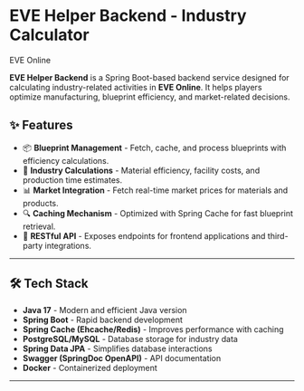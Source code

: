 # EVE Helper Backend - Industry Calculator

EVE Online

**EVE Helper Backend** is a Spring Boot-based backend service designed for calculating industry-related activities in **EVE Online**. It helps players optimize manufacturing, blueprint efficiency, and market-related decisions.

## ✨ Features
- 📦 **Blueprint Management** - Fetch, cache, and process blueprints with efficiency calculations.
- 🔄 **Industry Calculations** - Material efficiency, facility costs, and production time estimates.
- 📊 **Market Integration** - Fetch real-time market prices for materials and products.
- 🔍 **Caching Mechanism** - Optimized with Spring Cache for fast blueprint retrieval.
- 🚀 **RESTful API** - Exposes endpoints for frontend applications and third-party integrations.

---

## 🛠️ **Tech Stack**
- **Java 17** - Modern and efficient Java version
- **Spring Boot** - Rapid backend development
- **Spring Cache (Ehcache/Redis)** - Improves performance with caching
- **PostgreSQL/MySQL** - Database storage for industry data
- **Spring Data JPA** - Simplifies database interactions
- **Swagger (SpringDoc OpenAPI)** - API documentation
- **Docker** - Containerized deployment

---


